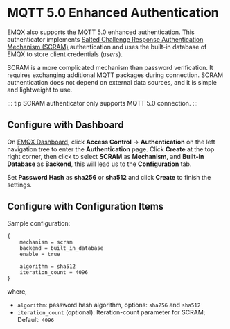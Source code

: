 # MQTT 5.0 Enhanced Authentication

EMQX also supports the MQTT 5.0 enhanced authentication. This authenticator implements [Salted Challenge Response Authentication Mechanism (SCRAM)](https://en.wikipedia.org/wiki/Salted_Challenge_Response_Authentication_Mechanism) authentication and uses the built-in database of EMQX to store client credentials (_users_).

SCRAM is a more complicated mechanism than password verification. It requires exchanging additional MQTT packages during connection. SCRAM authentication does not depend on external data sources, and it is simple and lightweight to use.

::: tip
SCRAM authenticator only supports MQTT 5.0 connection.
:::

## Configure with Dashboard

On [EMQX Dashboard](http://127.0.0.1:18083/#/authentication), click **Access Control** -> **Authentication** on the left navigation tree to enter the **Authentication** page. Click **Create** at the top right corner, then click to select **SCRAM** as **Mechanism**, and **Built-in Database** as **Backend**, this will lead us to the **Configuration** tab. 

Set **Password Hash** as **sha256** or **sha512** and click **Create** to finish the settings. 

## Configure with Configuration Items

Sample configuration:

```
{
    mechanism = scram
    backend = built_in_database
    enable = true

    algorithm = sha512
    iteration_count = 4096
}
```

where, 

- `algorithm`: password hash algorithm, options: `sha256` and `sha512`
- `iteration_count` (optional): Iteration-count parameter for SCRAM; Default: `4096`

